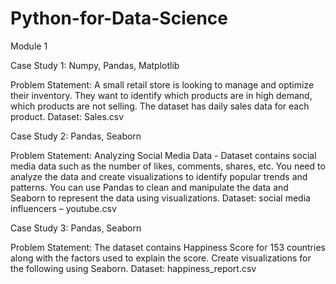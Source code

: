 # Python-for-Data-Science
Module 1

Case Study 1: Numpy, Pandas, Matplotlib

Problem Statement:
A small retail store is looking to manage and optimize their inventory. They want to identify which products are in high demand, which products are not selling. The dataset has daily sales data for each product.
Dataset: Sales.csv

Case Study 2: Pandas, Seaborn

Problem Statement:
Analyzing Social Media Data - Dataset contains social media data such as the number of likes, comments, shares, etc. You need to analyze the data and create visualizations to identify popular trends and patterns. You can use Pandas to clean and manipulate the data and Seaborn to represent the data using visualizations.
Dataset: social media influencers – youtube.csv

Case Study 3: Pandas, Seaborn

Problem Statement:
The dataset contains Happiness Score for 153 countries along with the factors used to explain the score. Create visualizations for the following using Seaborn.
Dataset: happiness_report.csv
